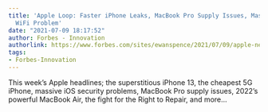 ```yaml
---
title: 'Apple Loop: Faster iPhone Leaks, MacBook Pro Supply Issues, Massive iPhone
  WiFi Problem'
date: "2021-07-09 18:17:52"
author: Forbes - Innovation
authorlink: https://www.forbes.com/sites/ewanspence/2021/07/09/apple-news-headlines-iphone-13-se-5g-macbook-pro-supply-ios-wifi-security-problems-privacy/
tags:
- Forbes-Innovation
---
```

This week’s Apple headlines; the superstitious iPhone 13, the cheapest 5G iPhone, massive iOS security problems, MacBook Pro supply issues, 2022’s powerful MacBook Air, the fight for the Right to Repair, and more...
